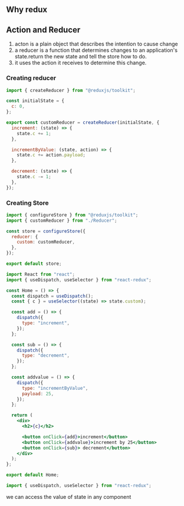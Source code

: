 ## Why redux

## Action and Reducer

1. acton is a plain object that describes the intention to cause change
2. a reducer is a function that determines changes to an application's state.return the new state and tell the store how to do.
3. it uses the action it receives to determine this change.

### Creating reducer

```js
import { createReducer } from "@reduxjs/toolkit";

const initialState = {
  c: 0,
};

export const customReducer = createReducer(initialState, {
  increment: (state) => {
    state.c += 1;
  },

  incrementByValue: (state, action) => {
    state.c += action.payload;
  },

  decrement: (state) => {
    state.c -= 1;
  },
});
```

### Creating Store

```js
import { configureStore } from "@reduxjs/toolkit";
import { customReducer } from "./Reducer";

const store = configureStore({
  reducer: {
    custom: customReducer,
  },
});

export default store;
```

```jsx
import React from "react";
import { useDispatch, useSelector } from "react-redux";

const Home = () => {
  const dispatch = useDispatch();
  const { c } = useSelector((state) => state.custom);

  const add = () => {
    dispatch({
      type: "increment",
    });
  };

  const sub = () => {
    dispatch({
      type: "decrement",
    });
  };

  const addvalue = () => {
    dispatch({
      type: "incrementByValue",
      payload: 25,
    });
  };

  return (
    <div>
      <h2>{c}</h2>

      <button onClick={add}>increment</button>
      <button onClick={addvalue}>increment by 25</button>
      <button onClick={sub}> decrement</button>
    </div>
  );
};

export default Home;
```

```js
import { useDispatch, useSelector } from "react-redux";
```

we can access the value of state in any component

